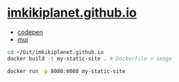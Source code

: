 # [imkikiplanet.github.io](https://imkikiplanet.github.io/)


* [codepen](https://codepen.io/)
* [mui](https://mui.com/material-ui/react-floating-action-button/)

```bash
cd ~/Git/imkikiplanet.github.io
docker build -t my-static-site . # Dockerfile > image

docker run -p 8080:8080 my-static-site
```